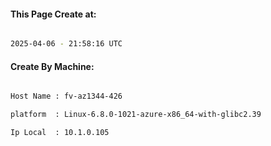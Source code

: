 
   
#### This Page Create at:

```bash

2025-04-06 - 21:58:16 UTC

```

#### Create By Machine:

```bash

Host Name : fv-az1344-426

platform  : Linux-6.8.0-1021-azure-x86_64-with-glibc2.39

Ip Local  : 10.1.0.105

```

